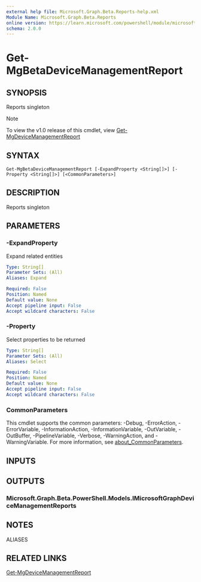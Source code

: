 ```yaml
---
external help file: Microsoft.Graph.Beta.Reports-help.xml
Module Name: Microsoft.Graph.Beta.Reports
online version: https://learn.microsoft.com/powershell/module/microsoft.graph.beta.reports/get-mgbetadevicemanagementreport
schema: 2.0.0
---
```


# Get-MgBetaDeviceManagementReport

## SYNOPSIS
Reports singleton

> [!NOTE]
> To view the v1.0 release of this cmdlet, view [Get-MgDeviceManagementReport](/powershell/module/Microsoft.Graph.Reports/Get-MgDeviceManagementReport?view=graph-powershell-1.0)

## SYNTAX

```
Get-MgBetaDeviceManagementReport [-ExpandProperty <String[]>] [-Property <String[]>] [<CommonParameters>]
```

## DESCRIPTION
Reports singleton

## PARAMETERS

### -ExpandProperty
Expand related entities

```yaml
Type: String[]
Parameter Sets: (All)
Aliases: Expand

Required: False
Position: Named
Default value: None
Accept pipeline input: False
Accept wildcard characters: False
```

### -Property
Select properties to be returned

```yaml
Type: String[]
Parameter Sets: (All)
Aliases: Select

Required: False
Position: Named
Default value: None
Accept pipeline input: False
Accept wildcard characters: False
```

### CommonParameters
This cmdlet supports the common parameters: -Debug, -ErrorAction, -ErrorVariable, -InformationAction, -InformationVariable, -OutVariable, -OutBuffer, -PipelineVariable, -Verbose, -WarningAction, and -WarningVariable. For more information, see [about_CommonParameters](http://go.microsoft.com/fwlink/?LinkID=113216).

## INPUTS

## OUTPUTS

### Microsoft.Graph.Beta.PowerShell.Models.IMicrosoftGraphDeviceManagementReports
## NOTES

ALIASES

## RELATED LINKS
[Get-MgDeviceManagementReport](/powershell/module/Microsoft.Graph.Reports/Get-MgDeviceManagementReport?view=graph-powershell-1.0)

